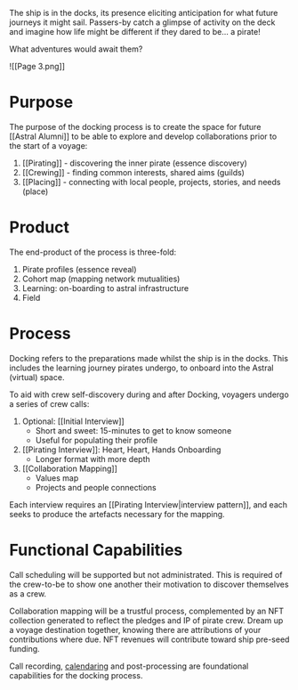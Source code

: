 The ship is in the docks, its presence eliciting anticipation for what future journeys it might sail. Passers-by catch a glimpse of activity on the deck and imagine how life might be different if they dared to be... a pirate! 

What adventures would await them?

![[Page 3.png]]
# Purpose
The purpose of the docking process is to create the space for future [[Astral Alumni]] to be able to explore and develop collaborations prior to the start of a voyage: 
1. [[Pirating]] - discovering the inner pirate (essence discovery)
2. [[Crewing]] - finding common interests, shared aims (guilds)
3. [[Placing]] - connecting with local people, projects, stories, and needs (place)
# Product
The end-product of the process is three-fold: 
1. Pirate profiles (essence reveal)
2. Cohort map (mapping network mutualities)
3. Learning: on-boarding to astral infrastructure
4. Field
# Process
Docking refers to the preparations made whilst the ship is in the docks. This includes the learning journey pirates undergo, to onboard into the Astral (virtual) space. 

To aid with crew self-discovery during and after Docking, voyagers undergo a series of crew calls:
1. Optional: [[Initial Interview]]
	- Short and sweet: 15-minutes to get to know someone
	- Useful for populating their profile
2. [[Pirating Interview]]: Heart, Heart, Hands Onboarding
	- Longer format with more depth
3. [[Collaboration Mapping]]
	- Values map
	- Projects and people connections

Each interview requires an [[Pirating Interview|interview pattern]], and each seeks to produce the artefacts necessary for the mapping.
# Functional Capabilities
Call scheduling will be supported but not administrated. This is required of the crew-to-be to show one another their motivation to discover themselves as a crew. 

Collaboration mapping will be a trustful process, complemented by an NFT collection generated to reflect the pledges and IP of pirate crew. Dream up a voyage destination together, knowing there are attributions of your contributions where due. NFT revenues will contribute toward ship pre-seed funding. 

Call recording, [calendaring](https://cal.com/) and post-processing are foundational capabilities for the docking process. 

